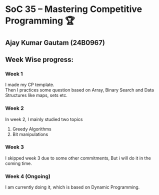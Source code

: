 # SoC 35 – Mastering Competitive Programming 🏆

## Ajay Kumar Gautam (24B0967)

## Week Wise progress:

### Week 1
I made my CP template.  
Then I practices some question based on Array, Binary Search and Data Structures like maps, sets etc.

### Week 2
In week 2, I mainly studied two topics  
1. Greedy Algorithms
2. Bit manipulations

### Week 3
I skipped week 3 due to some other commitments, But i will do it in the coming time.

### Week 4 (Ongoing)
I am currently doing it, which is based on Dynamic Programming.